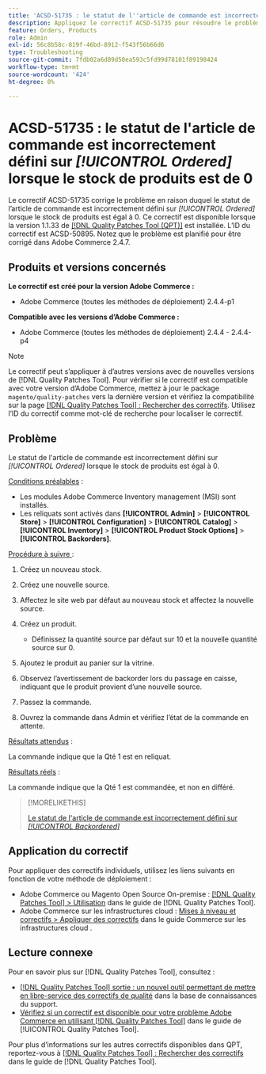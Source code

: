 ```yaml
---
title: 'ACSD-51735 : le statut de l''article de commande est incorrectement défini sur *[!UICONTROL Ordered]* lorsque le stock de produits est égal à 0'
description: Appliquez le correctif ACSD-51735 pour résoudre le problème d’Adobe Commerce où le statut de l’élément de commande est incorrectement défini sur *[!UICONTROL Ordered]* lorsque le stock de produits est de 0.
feature: Orders, Products
role: Admin
exl-id: 56c8b58c-819f-46bd-8912-f543f56b66d6
type: Troubleshooting
source-git-commit: 7fdb02a6d89d50ea593c5fd99d78101f89198424
workflow-type: tm+mt
source-wordcount: '424'
ht-degree: 0%

---
```


# ACSD-51735 : le statut de l&#39;article de commande est incorrectement défini sur *[!UICONTROL Ordered]* lorsque le stock de produits est de 0

Le correctif ACSD-51735 corrige le problème en raison duquel le statut de l’article de commande est incorrectement défini sur *[!UICONTROL Ordered]* lorsque le stock de produits est égal à 0. Ce correctif est disponible lorsque la version 1.1.33 de [[!DNL Quality Patches Tool (QPT)]](https://experienceleague.adobe.com/fr/docs/commerce-operations/tools/quality-patches-tool/quality-patches-tool-to-self-serve-quality-patches) est installée. L’ID du correctif est ACSD-50895. Notez que le problème est planifié pour être corrigé dans Adobe Commerce 2.4.7.

## Produits et versions concernés

**Le correctif est créé pour la version Adobe Commerce :**

* Adobe Commerce (toutes les méthodes de déploiement) 2.4.4-p1

**Compatible avec les versions d’Adobe Commerce :**

* Adobe Commerce (toutes les méthodes de déploiement) 2.4.4 - 2.4.4-p4

>[!NOTE]
>
>Le correctif peut s’appliquer à d’autres versions avec de nouvelles versions de [!DNL Quality Patches Tool]. Pour vérifier si le correctif est compatible avec votre version d’Adobe Commerce, mettez à jour le package `magento/quality-patches` vers la dernière version et vérifiez la compatibilité sur la page [[!DNL Quality Patches Tool] : Rechercher des correctifs](https://experienceleague.adobe.com/tools/commerce-quality-patches/index.html?lang=fr). Utilisez l’ID du correctif comme mot-clé de recherche pour localiser le correctif.

## Problème

Le statut de l&#39;article de commande est incorrectement défini sur *[!UICONTROL Ordered]* lorsque le stock de produits est égal à 0.

<u>Conditions préalables</u> :

* Les modules Adobe Commerce Inventory management (MSI) sont installés.
* Les reliquats sont activés dans **[!UICONTROL Admin]** > **[!UICONTROL Store]** > **[!UICONTROL Configuration]** > **[!UICONTROL Catalog]** > **[!UICONTROL Inventory]** > **[!UICONTROL Product Stock Options]** > **[!UICONTROL Backorders]**.

<u>Procédure à suivre </u> :

1. Créez un nouveau stock.
1. Créez une nouvelle source.
1. Affectez le site web par défaut au nouveau stock et affectez la nouvelle source.
1. Créez un produit.

   * Définissez la quantité source par défaut sur 10 et la nouvelle quantité source sur 0.

1. Ajoutez le produit au panier sur la vitrine.
1. Observez l’avertissement de backorder lors du passage en caisse, indiquant que le produit provient d’une nouvelle source.
1. Passez la commande.
1. Ouvrez la commande dans Admin et vérifiez l’état de la commande en attente.

<u>Résultats attendus</u> :

La commande indique que la Qté 1 est en reliquat.

<u>Résultats réels</u> :

La commande indique que la Qté 1 est commandée, et non en différé.

>[!MORELIKETHIS]
>
>[Le statut de l&#39;article de commande est incorrectement défini sur *[!UICONTROL Backordered]*](/help/tools/quality-patches-tool/patches-available-in-qpt/v1-1-33/acsd-51408-order-item-status-is-set-to-backordered.md)

## Application du correctif

Pour appliquer des correctifs individuels, utilisez les liens suivants en fonction de votre méthode de déploiement :

* Adobe Commerce ou Magento Open Source On-premise : [[!DNL Quality Patches Tool] > Utilisation](/help/tools/quality-patches-tool/usage.md) dans le guide de [!DNL Quality Patches Tool].
* Adobe Commerce sur les infrastructures cloud : [Mises à niveau et correctifs > Appliquer des correctifs](https://experienceleague.adobe.com/docs/commerce-cloud-service/user-guide/develop/upgrade/apply-patches.html?lang=fr) dans le guide Commerce sur les infrastructures cloud .

## Lecture connexe

Pour en savoir plus sur [!DNL Quality Patches Tool], consultez :

* [[!DNL Quality Patches Tool] sortie : un nouvel outil permettant de mettre en libre-service des correctifs de qualité](https://experienceleague.adobe.com/fr/docs/commerce-operations/tools/quality-patches-tool/quality-patches-tool-to-self-serve-quality-patches) dans la base de connaissances du support.
* [Vérifiez si un correctif est disponible pour votre problème Adobe Commerce en utilisant [!DNL Quality Patches Tool]](/help/tools/quality-patches-tool/patches-available-in-qpt/check-patch-for-magento-issue-with-magento-quality-patches.md) dans le guide de [!UICONTROL Quality Patches Tool].


Pour plus d’informations sur les autres correctifs disponibles dans QPT, reportez-vous à [[!DNL Quality Patches Tool] : Rechercher des correctifs](https://experienceleague.adobe.com/tools/commerce-quality-patches/index.html?lang=fr) dans le guide de [!DNL Quality Patches Tool].
